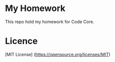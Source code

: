 # My Homework

This repo hold my homework for Code Core.



# Licence

[MIT License] (https://opensource.org/licenses/MIT)
